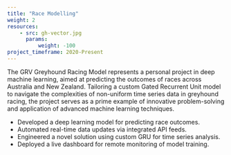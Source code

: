 ```yaml
---
title: "Race Modelling"
weight: 2
resources:
    - src: gh-vector.jpg
      params:
          weight: -100
project_timeframe: 2020-Present
---
```


The GRV Greyhound Racing Model represents a personal project in deep machine learning, aimed at predicting the outcomes of races across Australia and New Zealand. Tailoring a custom Gated Recurrent Unit model to navigate the complexities of non-uniform time series data in greyhound racing, the project serves as a prime example of innovative problem-solving and application of advanced machine learning techniques.

- Developed a deep learning model for predicting race outcomes.
- Automated real-time data updates via integrated API feeds.
- Engineered a novel solution using custom GRU for time series analysis.
- Deployed a live dashboard for remote monitoring of model training.
